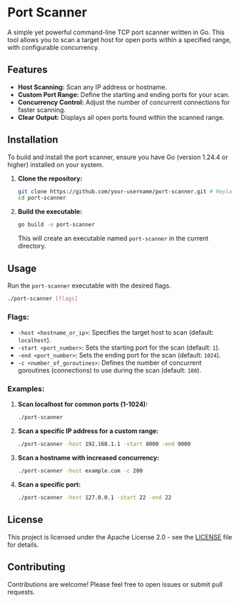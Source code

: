 # Port Scanner

A simple yet powerful command-line TCP port scanner written in Go. This tool allows you to scan a target host for open ports within a specified range, with configurable concurrency.

## Features

*   **Host Scanning:** Scan any IP address or hostname.
*   **Custom Port Range:** Define the starting and ending ports for your scan.
*   **Concurrency Control:** Adjust the number of concurrent connections for faster scanning.
*   **Clear Output:** Displays all open ports found within the scanned range.

## Installation

To build and install the port scanner, ensure you have Go (version 1.24.4 or higher) installed on your system.

1.  **Clone the repository:**
    ```bash
    git clone https://github.com/your-username/port-scanner.git # Replace with your actual repo URL
    cd port-scanner
    ```
2.  **Build the executable:**
    ```bash
    go build -o port-scanner
    ```
    This will create an executable named `port-scanner` in the current directory.

## Usage

Run the `port-scanner` executable with the desired flags.

```bash
./port-scanner [flags]
```

### Flags:

*   `-host <hostname_or_ip>`: Specifies the target host to scan (default: `localhost`).
*   `-start <port_number>`: Sets the starting port for the scan (default: `1`).
*   `-end <port_number>`: Sets the ending port for the scan (default: `1024`).
*   `-c <number_of_goroutines>`: Defines the number of concurrent goroutines (connections) to use during the scan (default: `100`).

### Examples:

1.  **Scan localhost for common ports (1-1024):**
    ```bash
    ./port-scanner
    ```

2.  **Scan a specific IP address for a custom range:**
    ```bash
    ./port-scanner -host 192.168.1.1 -start 8000 -end 9000
    ```

3.  **Scan a hostname with increased concurrency:**
    ```bash
    ./port-scanner -host example.com -c 200
    ```

4.  **Scan a specific port:**
    ```bash
    ./port-scanner -host 127.0.0.1 -start 22 -end 22
    ```

## License

This project is licensed under the Apache License 2.0 - see the [LICENSE](LICENSE) file for details.

## Contributing

Contributions are welcome! Please feel free to open issues or submit pull requests.
